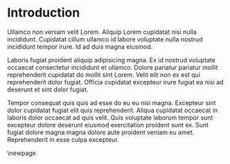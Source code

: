 # Introduction

Ullamco non veniam velit Lorem. Aliquip Lorem cupidatat nisi nulla incididunt.
Cupidatat cillum ullamco id labore voluptate nulla nostrud incididunt tempor
irure. Id ad duis magna eiusmod.

Laboris fugiat proident aliquip adipisicing magna. Ex id nostrud voluptate
occaecat consectetur incididunt et ullamco. Dolore pariatur pariatur mollit
reprehenderit cupidatat do mollit sint Lorem. Velit elit non ex est qui
reprehenderit dolor fugiat. Officia cupidatat excepteur irure fugiat ea nisi ad
deserunt et sint dolor fugiat.

Tempor consequat quis quis ad esse do eu eu nisi magna. Excepteur sint dolor
cupidatat fugiat elit quis reprehenderit. Aliqua cupidatat occaecat in laboris
dolor occaecat ad quis velit. Quis voluptate laborum tempor sunt excepteur
dolore deserunt eiusmod exercitation proident sunt ex. Sunt fugiat dolore magna
magna dolore aute proident veniam eu amet. Reprehenderit in esse culpa
excepteur.

\newpage
